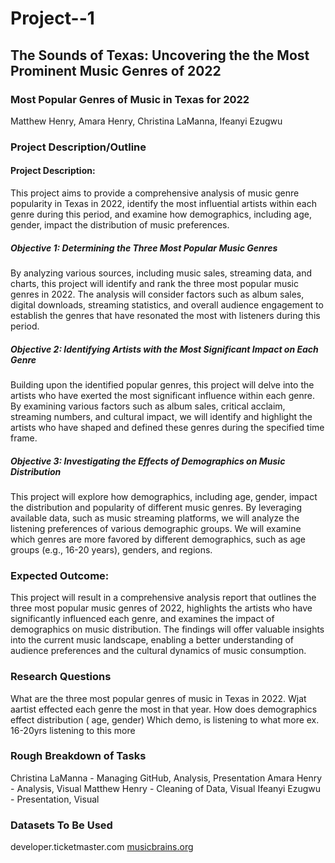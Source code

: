 # Project--1

## The Sounds of Texas: Uncovering the the Most Prominent Music Genres of 2022

### Most Popular Genres of Music in Texas for 2022
Matthew Henry, Amara Henry, Christina LaManna, Ifeanyi Ezugwu

### Project Description/Outline
#### Project Description:
This project aims to provide a comprehensive analysis of music genre popularity in Texas in 2022, identify the most influential artists within each genre during this period, and examine how demographics, including age, gender, impact the distribution of music preferences.

##### Objective 1: Determining the Three Most Popular Music Genres
By analyzing various sources, including music sales, streaming data, and charts, this project will identify and rank the three most popular music genres in 2022. The analysis will consider factors such as album sales, digital downloads, streaming statistics, and overall audience engagement to establish the genres that have resonated the most with listeners during this period.

##### Objective 2: Identifying Artists with the Most Significant Impact on Each Genre
Building upon the identified popular genres, this project will delve into the artists who have exerted the most significant influence within each genre. By examining various factors such as album sales, critical acclaim, streaming numbers, and cultural impact, we will identify and highlight the artists who have shaped and defined these genres during the specified time frame.

##### Objective 3: Investigating the Effects of Demographics on Music Distribution
This project will explore how demographics, including age, gender, impact the distribution and popularity of different music genres. By leveraging available data, such as music streaming platforms, we will analyze the listening preferences of various demographic groups. We will examine which genres are more favored by different demographics, such as age groups (e.g., 16-20 years), genders, and regions.

### Expected Outcome:
This project will result in a comprehensive analysis report that outlines the three most popular music genres of 2022, highlights the artists who have significantly influenced each genre, and examines the impact of demographics on music distribution. The findings will offer valuable insights into the current music landscape, enabling a better understanding of audience preferences and the cultural dynamics of music consumption.

### Research Questions
What are the three most popular genres of music in Texas in 2022.
Wjat aartist effected each genre the most in that year.
How does demographics effect distribution ( age, gender)
  Which demo, is listening to what more
    ex. 16-20yrs listening to this more
    
### Rough Breakdown of Tasks
Christina LaManna - Managing GitHub, Analysis, Presentation
Amara Henry - Analysis, Visual
Matthew Henry - Cleaning of Data, Visual
Ifeanyi Ezugwu - Presentation, Visual

### Datasets To Be Used
developer.ticketmaster.com
[musicbrains.org](https://musicbrainz.org/statistics)
